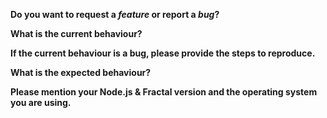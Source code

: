 <!-- *Before creating an issue please make sure you are using the latest version of Fractal.* -->

**Do you want to request a *feature* or report a *bug*?**

**What is the current behaviour?**

**If the current behaviour is a bug, please provide the steps to reproduce.**
<!-- If you can, provide a link to a public repository or Gist which contains the code necessary to reproduce this. -->

**What is the expected behaviour?**

**Please mention your Node.js & Fractal version and the operating system you are using.**
